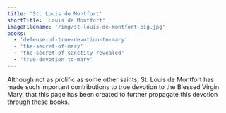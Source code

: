 ```yaml
---
title: 'St. Louis de Montfort'
shortTitle: 'Louis de Montfort'
imageFilename: '/img/st-louis-de-montfort-big.jpg'
books:
  - 'defense-of-true-devotion-to-mary'
  - 'the-secret-of-mary'
  - 'the-secret-of-sanctity-revealed'
  - 'true-devotion-to-mary'
---
```


Although not as prolific as some other saints, St. Louis de Montfort has made such important contributions to true devotion to the Blessed Virgin Mary, that this page has been created to further propagate this devotion through these books.
